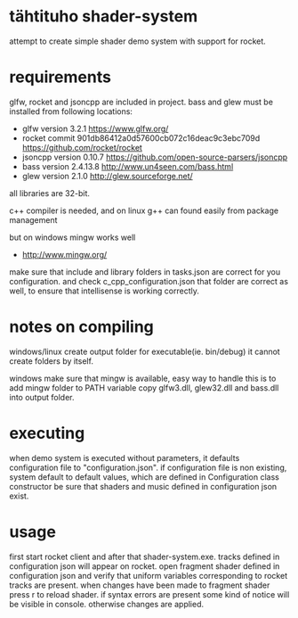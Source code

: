 # tähtituho shader-system
attempt to create simple shader demo system with support for rocket. 

# requirements
glfw, rocket and jsoncpp are included in project. bass and glew must be installed from following locations:

- glfw version 3.2.1 https://www.glfw.org/
- rocket commit 901db86412a0d57600cb072c16deac9c3ebc709d https://github.com/rocket/rocket
- jsoncpp version 0.10.7 https://github.com/open-source-parsers/jsoncpp
- bass version 2.4.13.8 http://www.un4seen.com/bass.html
- glew version 2.1.0 http://glew.sourceforge.net/

all libraries are 32-bit.

c++ compiler is needed, and on linux g++ can found easily from package management 

but on windows mingw works well
- http://www.mingw.org/
 
make sure that include and library folders in tasks.json are correct for you configuration. and check c_cpp_configuration.json that folder are correct as well, to ensure that intellisense is working correctly.
  
# notes on compiling
windows/linux
create output folder for executable(ie. bin/debug) it cannot create folders by itself.

windows
make sure that mingw is available, easy way to handle this is to add mingw folder to PATH variable
copy glfw3.dll, glew32.dll and bass.dll into output folder.

# executing
when demo system is executed without parameters, it defaults configuration file to "configuration.json".
if configuration file is non existing, system default to default values, which are defined in Configuration class constructor
be sure that shaders and music defined in configuration json exist.

# usage
first start rocket client and after that shader-system.exe. tracks defined in configuration json will appear on rocket. open fragment shader defined in configuration json and verify that uniform variables corresponding to rocket tracks are present. when changes have been made to fragment shader press r to reload shader. if syntax errors are present some kind of notice will be visible in console. otherwise changes are applied.
